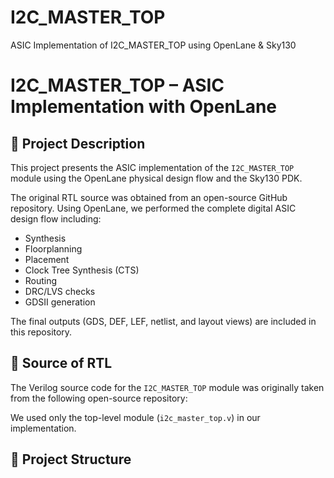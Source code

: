 # I2C_MASTER_TOP
ASIC Implementation of I2C_MASTER_TOP using OpenLane &amp; Sky130
# I2C_MASTER_TOP – ASIC Implementation with OpenLane

## 📌 Project Description
This project presents the ASIC implementation of the `I2C_MASTER_TOP` module using the OpenLane physical design flow and the Sky130 PDK.

The original RTL source was obtained from an open-source GitHub repository. Using OpenLane, we performed the complete digital ASIC design flow including:

- Synthesis  
- Floorplanning  
- Placement  
- Clock Tree Synthesis (CTS)  
- Routing  
- DRC/LVS checks  
- GDSII generation

The final outputs (GDS, DEF, LEF, netlist, and layout views) are included in this repository.

## 🔗 Source of RTL
The Verilog source code for the `I2C_MASTER_TOP` module was originally taken from the following open-source repository:


We used only the top-level module (`i2c_master_top.v`) in our implementation.

## 📂 Project Structure

